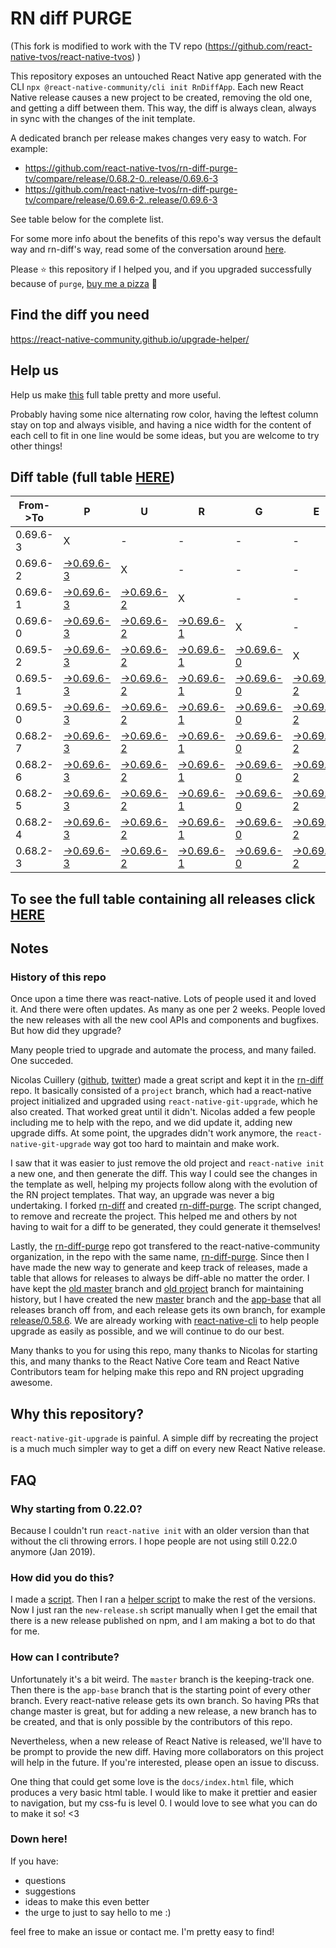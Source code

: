 # RN diff PURGE

(This fork is modified to work with the TV repo (https://github.com/react-native-tvos/react-native-tvos) )

This repository exposes an untouched React Native app generated with the CLI
`npx @react-native-community/cli init RnDiffApp`. Each new React Native release causes a new project to be created, removing the old one, and getting a diff between them. This way, the diff is always clean, always in sync with the changes of the init template.

A dedicated branch per release makes changes very easy
to watch. For example:

* https://github.com/react-native-tvos/rn-diff-purge-tv/compare/release/0.68.2-0..release/0.69.6-3
* https://github.com/react-native-tvos/rn-diff-purge-tv/compare/release/0.69.6-2..release/0.69.6-3

See table below for the complete list.

For some more info about the benefits of this repo's way versus the default way and rn-diff's way, read some of the conversation around [here](https://github.com/react-native-community/discussions-and-proposals/issues/68#issuecomment-452227478).

Please :star: this repository if I helped you, and if you upgraded successfully because of `purge`, [buy me a pizza](https://www.buymeacoffee.com/pvinis) :pizza:

## Find the diff you need
https://react-native-community.github.io/upgrade-helper/

## Help us
Help us make [this](https://react-native-tvos.github.io/rn-diff-purge-tv) full table pretty and more useful.

Probably having some nice alternating row color, having the leftest column stay on top and always visible, and having a nice width for the content of each cell to fit in one line would be some ideas, but you are welcome to try other things!

## Diff table (full table [HERE](https://react-native-tvos.github.io/rn-diff-purge-tv/))

| From->To | P                                                                                                              | U                                                                                                              | R                                                                                                              | G                                                                                                              | E                                                                                                              |                                                                                                                | T                                                                                                              | I                                                                                                              | M                                                                                                              | E                                                                                                              | !                                                                                                              | !   |
| -------- | -------------------------------------------------------------------------------------------------------------- | -------------------------------------------------------------------------------------------------------------- | -------------------------------------------------------------------------------------------------------------- | -------------------------------------------------------------------------------------------------------------- | -------------------------------------------------------------------------------------------------------------- | -------------------------------------------------------------------------------------------------------------- | -------------------------------------------------------------------------------------------------------------- | -------------------------------------------------------------------------------------------------------------- | -------------------------------------------------------------------------------------------------------------- | -------------------------------------------------------------------------------------------------------------- | -------------------------------------------------------------------------------------------------------------- | --- |
| 0.69.6-3 | X                                                                                                              | -                                                                                                              | -                                                                                                              | -                                                                                                              | -                                                                                                              | -                                                                                                              | -                                                                                                              | -                                                                                                              | -                                                                                                              | -                                                                                                              | -                                                                                                              | -   |
| 0.69.6-2 | [->0.69.6-3](https://github.com/react-native-tvos/rn-diff-purge-tv/compare/release/0.69.6-2..release/0.69.6-3) | X                                                                                                              | -                                                                                                              | -                                                                                                              | -                                                                                                              | -                                                                                                              | -                                                                                                              | -                                                                                                              | -                                                                                                              | -                                                                                                              | -                                                                                                              | -   |
| 0.69.6-1 | [->0.69.6-3](https://github.com/react-native-tvos/rn-diff-purge-tv/compare/release/0.69.6-1..release/0.69.6-3) | [->0.69.6-2](https://github.com/react-native-tvos/rn-diff-purge-tv/compare/release/0.69.6-1..release/0.69.6-2) | X                                                                                                              | -                                                                                                              | -                                                                                                              | -                                                                                                              | -                                                                                                              | -                                                                                                              | -                                                                                                              | -                                                                                                              | -                                                                                                              | -   |
| 0.69.6-0 | [->0.69.6-3](https://github.com/react-native-tvos/rn-diff-purge-tv/compare/release/0.69.6-0..release/0.69.6-3) | [->0.69.6-2](https://github.com/react-native-tvos/rn-diff-purge-tv/compare/release/0.69.6-0..release/0.69.6-2) | [->0.69.6-1](https://github.com/react-native-tvos/rn-diff-purge-tv/compare/release/0.69.6-0..release/0.69.6-1) | X                                                                                                              | -                                                                                                              | -                                                                                                              | -                                                                                                              | -                                                                                                              | -                                                                                                              | -                                                                                                              | -                                                                                                              | -   |
| 0.69.5-2 | [->0.69.6-3](https://github.com/react-native-tvos/rn-diff-purge-tv/compare/release/0.69.5-2..release/0.69.6-3) | [->0.69.6-2](https://github.com/react-native-tvos/rn-diff-purge-tv/compare/release/0.69.5-2..release/0.69.6-2) | [->0.69.6-1](https://github.com/react-native-tvos/rn-diff-purge-tv/compare/release/0.69.5-2..release/0.69.6-1) | [->0.69.6-0](https://github.com/react-native-tvos/rn-diff-purge-tv/compare/release/0.69.5-2..release/0.69.6-0) | X                                                                                                              | -                                                                                                              | -                                                                                                              | -                                                                                                              | -                                                                                                              | -                                                                                                              | -                                                                                                              | -   |
| 0.69.5-1 | [->0.69.6-3](https://github.com/react-native-tvos/rn-diff-purge-tv/compare/release/0.69.5-1..release/0.69.6-3) | [->0.69.6-2](https://github.com/react-native-tvos/rn-diff-purge-tv/compare/release/0.69.5-1..release/0.69.6-2) | [->0.69.6-1](https://github.com/react-native-tvos/rn-diff-purge-tv/compare/release/0.69.5-1..release/0.69.6-1) | [->0.69.6-0](https://github.com/react-native-tvos/rn-diff-purge-tv/compare/release/0.69.5-1..release/0.69.6-0) | [->0.69.5-2](https://github.com/react-native-tvos/rn-diff-purge-tv/compare/release/0.69.5-1..release/0.69.5-2) | X                                                                                                              | -                                                                                                              | -                                                                                                              | -                                                                                                              | -                                                                                                              | -                                                                                                              | -   |
| 0.69.5-0 | [->0.69.6-3](https://github.com/react-native-tvos/rn-diff-purge-tv/compare/release/0.69.5-0..release/0.69.6-3) | [->0.69.6-2](https://github.com/react-native-tvos/rn-diff-purge-tv/compare/release/0.69.5-0..release/0.69.6-2) | [->0.69.6-1](https://github.com/react-native-tvos/rn-diff-purge-tv/compare/release/0.69.5-0..release/0.69.6-1) | [->0.69.6-0](https://github.com/react-native-tvos/rn-diff-purge-tv/compare/release/0.69.5-0..release/0.69.6-0) | [->0.69.5-2](https://github.com/react-native-tvos/rn-diff-purge-tv/compare/release/0.69.5-0..release/0.69.5-2) | [->0.69.5-1](https://github.com/react-native-tvos/rn-diff-purge-tv/compare/release/0.69.5-0..release/0.69.5-1) | X                                                                                                              | -                                                                                                              | -                                                                                                              | -                                                                                                              | -                                                                                                              | -   |
| 0.68.2-7 | [->0.69.6-3](https://github.com/react-native-tvos/rn-diff-purge-tv/compare/release/0.68.2-7..release/0.69.6-3) | [->0.69.6-2](https://github.com/react-native-tvos/rn-diff-purge-tv/compare/release/0.68.2-7..release/0.69.6-2) | [->0.69.6-1](https://github.com/react-native-tvos/rn-diff-purge-tv/compare/release/0.68.2-7..release/0.69.6-1) | [->0.69.6-0](https://github.com/react-native-tvos/rn-diff-purge-tv/compare/release/0.68.2-7..release/0.69.6-0) | [->0.69.5-2](https://github.com/react-native-tvos/rn-diff-purge-tv/compare/release/0.68.2-7..release/0.69.5-2) | [->0.69.5-1](https://github.com/react-native-tvos/rn-diff-purge-tv/compare/release/0.68.2-7..release/0.69.5-1) | [->0.69.5-0](https://github.com/react-native-tvos/rn-diff-purge-tv/compare/release/0.68.2-7..release/0.69.5-0) | X                                                                                                              | -                                                                                                              | -                                                                                                              | -                                                                                                              | -   |
| 0.68.2-6 | [->0.69.6-3](https://github.com/react-native-tvos/rn-diff-purge-tv/compare/release/0.68.2-6..release/0.69.6-3) | [->0.69.6-2](https://github.com/react-native-tvos/rn-diff-purge-tv/compare/release/0.68.2-6..release/0.69.6-2) | [->0.69.6-1](https://github.com/react-native-tvos/rn-diff-purge-tv/compare/release/0.68.2-6..release/0.69.6-1) | [->0.69.6-0](https://github.com/react-native-tvos/rn-diff-purge-tv/compare/release/0.68.2-6..release/0.69.6-0) | [->0.69.5-2](https://github.com/react-native-tvos/rn-diff-purge-tv/compare/release/0.68.2-6..release/0.69.5-2) | [->0.69.5-1](https://github.com/react-native-tvos/rn-diff-purge-tv/compare/release/0.68.2-6..release/0.69.5-1) | [->0.69.5-0](https://github.com/react-native-tvos/rn-diff-purge-tv/compare/release/0.68.2-6..release/0.69.5-0) | [->0.68.2-7](https://github.com/react-native-tvos/rn-diff-purge-tv/compare/release/0.68.2-6..release/0.68.2-7) | X                                                                                                              | -                                                                                                              | -                                                                                                              | -   |
| 0.68.2-5 | [->0.69.6-3](https://github.com/react-native-tvos/rn-diff-purge-tv/compare/release/0.68.2-5..release/0.69.6-3) | [->0.69.6-2](https://github.com/react-native-tvos/rn-diff-purge-tv/compare/release/0.68.2-5..release/0.69.6-2) | [->0.69.6-1](https://github.com/react-native-tvos/rn-diff-purge-tv/compare/release/0.68.2-5..release/0.69.6-1) | [->0.69.6-0](https://github.com/react-native-tvos/rn-diff-purge-tv/compare/release/0.68.2-5..release/0.69.6-0) | [->0.69.5-2](https://github.com/react-native-tvos/rn-diff-purge-tv/compare/release/0.68.2-5..release/0.69.5-2) | [->0.69.5-1](https://github.com/react-native-tvos/rn-diff-purge-tv/compare/release/0.68.2-5..release/0.69.5-1) | [->0.69.5-0](https://github.com/react-native-tvos/rn-diff-purge-tv/compare/release/0.68.2-5..release/0.69.5-0) | [->0.68.2-7](https://github.com/react-native-tvos/rn-diff-purge-tv/compare/release/0.68.2-5..release/0.68.2-7) | [->0.68.2-6](https://github.com/react-native-tvos/rn-diff-purge-tv/compare/release/0.68.2-5..release/0.68.2-6) | X                                                                                                              | -                                                                                                              | -   |
| 0.68.2-4 | [->0.69.6-3](https://github.com/react-native-tvos/rn-diff-purge-tv/compare/release/0.68.2-4..release/0.69.6-3) | [->0.69.6-2](https://github.com/react-native-tvos/rn-diff-purge-tv/compare/release/0.68.2-4..release/0.69.6-2) | [->0.69.6-1](https://github.com/react-native-tvos/rn-diff-purge-tv/compare/release/0.68.2-4..release/0.69.6-1) | [->0.69.6-0](https://github.com/react-native-tvos/rn-diff-purge-tv/compare/release/0.68.2-4..release/0.69.6-0) | [->0.69.5-2](https://github.com/react-native-tvos/rn-diff-purge-tv/compare/release/0.68.2-4..release/0.69.5-2) | [->0.69.5-1](https://github.com/react-native-tvos/rn-diff-purge-tv/compare/release/0.68.2-4..release/0.69.5-1) | [->0.69.5-0](https://github.com/react-native-tvos/rn-diff-purge-tv/compare/release/0.68.2-4..release/0.69.5-0) | [->0.68.2-7](https://github.com/react-native-tvos/rn-diff-purge-tv/compare/release/0.68.2-4..release/0.68.2-7) | [->0.68.2-6](https://github.com/react-native-tvos/rn-diff-purge-tv/compare/release/0.68.2-4..release/0.68.2-6) | [->0.68.2-5](https://github.com/react-native-tvos/rn-diff-purge-tv/compare/release/0.68.2-4..release/0.68.2-5) | X                                                                                                              | -   |
| 0.68.2-3 | [->0.69.6-3](https://github.com/react-native-tvos/rn-diff-purge-tv/compare/release/0.68.2-3..release/0.69.6-3) | [->0.69.6-2](https://github.com/react-native-tvos/rn-diff-purge-tv/compare/release/0.68.2-3..release/0.69.6-2) | [->0.69.6-1](https://github.com/react-native-tvos/rn-diff-purge-tv/compare/release/0.68.2-3..release/0.69.6-1) | [->0.69.6-0](https://github.com/react-native-tvos/rn-diff-purge-tv/compare/release/0.68.2-3..release/0.69.6-0) | [->0.69.5-2](https://github.com/react-native-tvos/rn-diff-purge-tv/compare/release/0.68.2-3..release/0.69.5-2) | [->0.69.5-1](https://github.com/react-native-tvos/rn-diff-purge-tv/compare/release/0.68.2-3..release/0.69.5-1) | [->0.69.5-0](https://github.com/react-native-tvos/rn-diff-purge-tv/compare/release/0.68.2-3..release/0.69.5-0) | [->0.68.2-7](https://github.com/react-native-tvos/rn-diff-purge-tv/compare/release/0.68.2-3..release/0.68.2-7) | [->0.68.2-6](https://github.com/react-native-tvos/rn-diff-purge-tv/compare/release/0.68.2-3..release/0.68.2-6) | [->0.68.2-5](https://github.com/react-native-tvos/rn-diff-purge-tv/compare/release/0.68.2-3..release/0.68.2-5) | [->0.68.2-4](https://github.com/react-native-tvos/rn-diff-purge-tv/compare/release/0.68.2-3..release/0.68.2-4) | X   |

## To see the full table containing all releases click [HERE](https://react-native-community.github.io/rn-diff-purge/)

## Notes

### History of this repo

Once upon a time there was react-native. Lots of people used it and loved it. And there were often updates. As many as one per 2 weeks. People loved the new releases with all the new cool APIs and components and bugfixes. But how did they upgrade?

Many people tried to upgrade and automate the process, and many failed. One succeded.

Nicolas Cuillery ([github](https://github.com/ncuillery), [twitter](https://twitter.com/ncuillery)) made a great script and kept it in the [rn-diff](https://github.com/ncuillery/rn-diff) repo. It basically consisted of a `project` branch, which had a react-native project initialized and upgraded using `react-native-git-upgrade`, which he also created. That worked great until it didn't. Nicolas added a few people including me to help with the repo, and we did update it, adding new upgrade diffs. At some point, the upgrades didn't work anymore, the `react-native-git-upgrade` way got too hard to maintain and make work.

I saw that it was easier to just remove the old project and `react-native init` a new one, and then generate the diff. This way I could see the changes in the template as well, helping my projects follow along with the evolution of the RN project templates. That way, an upgrade was never a big undertaking. I forked [rn-diff](https://github.com/ncuillery/rn-diff) and created [rn-diff-purge](https://github.com/react-native-community/rn-diff-purge). The script changed, to remove and recreate the project. This helped me and others by not having to wait for a diff to be generated, they could generate it themselves!

Lastly, the [rn-diff-purge](https://github.com/react-native-community/rn-diff-purge) repo got transfered to the react-native-community organization, in the repo with the same name, [rn-diff-purge](https://github.com/react-native-community/rn-diff-purge). Since then I have made the new way to generate and keep track of releases, made a table that allows for releases to always be diff-able no matter the order. I have kept the [old master](https://github.com/react-native-community/rn-diff-purge/tree/old/master) branch and [old project](https://github.com/react-native-community/rn-diff-purge/tree/old/project) branch for maintaining history, but I have created the new [master](https://github.com/react-native-community/rn-diff-purge/tree/master) branch and the [app-base](https://github.com/react-native-community/rn-diff-purge/tree/app-base) that all releases branch off from, and each release gets its own branch, for example [release/0.58.6](https://github.com/react-native-community/rn-diff-purge/tree/release/0.58.6). We are already working with [react-native-cli](https://github.com/react-native-community/react-native-cli) to help people upgrade as easily as possible, and we will continue to do our best.

Many thanks to you for using this repo, many thanks to Nicolas for starting this, and many thanks to the React Native Core team and React Native Contributors team for helping make this repo and RN project upgrading awesome.

## Why this repository?
`react-native-git-upgrade` is painful. A simple diff by recreating the project is a much much simpler way to get a diff on every new React Native release.

## FAQ

### Why starting from 0.22.0?

Because I couldn't run `react-native init` with an older version than that without the cli throwing errors. I hope people are not using still 0.22.0 anymore (Jan 2019).

### How did you do this?

I made a [script](https://github.com/react-native-community/rn-diff-purge/blob/master/new-release.sh). Then I ran a [helper script](https://github.com/react-native-community/rn-diff-purge/blob/master/new-release.sh) to make the rest of the versions.
Now I just ran the `new-release.sh` script manually when I get the email that there is a new release published on npm, and I am making a bot to do that for me.

### How can I contribute?

Unfortunately it's a bit weird. The `master` branch is the keeping-track one. Then there is the `app-base` branch that is the starting point of every other branch. Every react-native release gets its own branch. So having PRs that change master is great, but for adding a new release, a new branch has to be created, and that is only possible by the contributors of this repo.

Nevertheless, when a new release of React Native is released, we'll have to be prompt to provide
the new diff. Having more collaborators on this project will help in the future. If you're interested, please open an issue to discuss.

One thing that could get some love is the `docs/index.html` file, which produces a very basic html table. I would like to make it prettier and easier to navigation, but my css-fu is level 0. I would love to see what you can do to make it so! <3

### Down here!

If you have:
- questions
- suggestions
- ideas to make this even better
- the urge to just to say hello to me :)

feel free to make an issue or contact me. I'm pretty easy to find!
